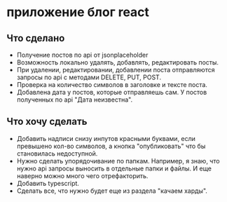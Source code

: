 # приложение блог react

## Что сделано
- Получение постов по api от jsonplaceholder
- Возможность локально удалять, добавлять, редактировать посты.
- При удалении, редактировании, добавлении поста отправляются запросы по api с методами DELETE, PUT, POST.
- Проверка на количество символов в заголовке и тексте поста.
- Добавлена дата у постов, которые отправляешь сам. У постов полученных по api "Дата неизвестна".

## Что хочу сделать
- Добавить надписи снизу инпутов красными буквами, если превышено кол-во символов, а кнопка "опубликовать" что бы становилась недоступной.
- Нужно сделать упорядочивание по папкам. Например, я знаю, что нужно api запросы выносить в отдельные папки и файлы. И еще наверно можно много чего отрефакторить.
- Добавить typescript.
- Сделать все, что нужно будет еще из раздела "качаем харды". 
